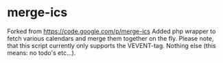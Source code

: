 # merge-ics
Forked from https://code.google.com/p/merge-ics
Added php wrapper to fetch various calendars and merge them together on the fly.
Please note, that this script currently only supports the VEVENT-tag. Nothing else (this means: no todo's etc...).
